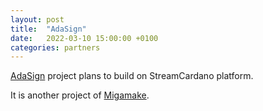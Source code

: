 ```yaml
---
layout: post
title:  "AdaSign"
date:   2022-03-10 15:00:00 +0100
categories: partners
---
```


[AdaSign](https://cardano.ideascale.com/c/idea/401010) project plans to build on StreamCardano platform.

It is another project of [Migamake](https://www.migamake.com).

